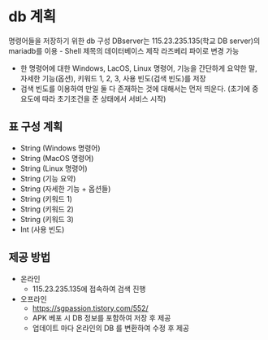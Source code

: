# db 계획
명령어들을 저장하기 위한 db 구성
DBserver는 115.23.235.135(학교 DB server)의 mariadb를 이용 - Shell 제목의 데이터베이스 제작
라즈베리 파이로 변경 가능
- 한 명령어에 대한 Windows, LacOS, Linux 명령어, 기능을 간단하게 요약한 말, 자세한 기능(옵션), 키워드 1, 2, 3, 사용 빈도(검색 빈도)를 저장
- 검색 빈도를 이용하여 만일 둘 다 존재하는 것에 대해서는 먼저 띄운다. (초기에 중요도에 따라 초기조건을 준 상태에서 서비스 시작)

## 표 구성 계획
- String (Windows 명령어) 
- String (MacOS 명령어)
- String (Linux 명령어)
- String (기능 요약)
- String (자세한 기능 + 옵션들) 
- String (키워드 1)
- String (키워드 2)
- String (키워드 3)
- Int (사용 빈도)
## 제공 방법
- 온라인
    - 115.23.235.135에 접속하여 검색 진행
- 오프라인
    - <https://sgpassion.tistory.com/552/>
    - APK 베포 시 DB 정보를 포함하여 저장 후 제공
    - 업데이트 마다 온라인의 DB 를 변환하여 수정 후 제공
